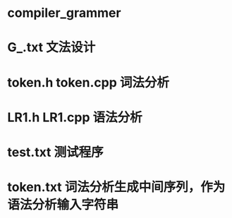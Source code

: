 # compiler_grammer
# G_.txt 文法设计
# token.h token.cpp 词法分析
# LR1.h LR1.cpp 语法分析
# test.txt 测试程序
# token.txt 词法分析生成中间序列，作为语法分析输入字符串
